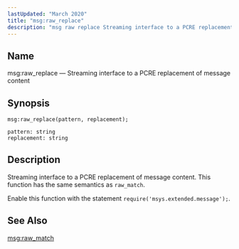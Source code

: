 ```yaml
---
lastUpdated: "March 2020"
title: "msg:raw_replace"
description: "msg raw replace Streaming interface to a PCRE replacement of message content msg raw replace pattern replacement Streaming interface to a PCRE replacement of message content This function has the same semantics as raw match Enable this function with the statement require msys extended message msg raw match..."
---
```


<a name="lua.ref.msg_raw_replace"></a> 
## Name

msg:raw_replace — Streaming interface to a PCRE replacement of message content

<a name="idp16890336"></a> 
## Synopsis

`msg:raw_replace(pattern, replacement);`

```
pattern: string
replacement: string
```
<a name="idp16893328"></a> 
## Description

Streaming interface to a PCRE replacement of message content. This function has the same semantics as `raw_match`.

Enable this function with the statement `require('msys.extended.message');`.

<a name="idp16896640"></a> 
## See Also

[msg:raw_match](/momentum/4/lua/ref-msg-raw-match)